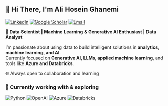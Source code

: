 ## 👋 Hi There, I'm Ali Hosein Ghanemi  

[![LinkedIn](https://img.shields.io/badge/LinkedIn-0A66C2?logo=linkedin&logoColor=white)](https://www.linkedin.com/in/ali-hosein-ghanemi/) 
[![Google Scholar](https://img.shields.io/badge/Google%20Scholar-4285F4?logo=google-scholar&logoColor=white)](https://scholar.google.ca/citations?user=mOKMENAAAAAJ&hl=en&oi=ao) 
[![Email](https://img.shields.io/badge/Email-D14836?logo=gmail&logoColor=white)](mailto:shayan.ghanemi@gmail.com)  

🎯 **Data Scientist | Machine Learning & Generative AI Enthusiast | Data Analyst**  

I’m passionate about using data to build intelligent solutions in **analytics, machine learning, and AI**.  
Currently focused on **Generative AI, LLMs, applied machine learning**, and tools like **Azure and Databricks**.  

🌐 Always open to collaboration and learning  


### 🔧 Currently working with & exploring  
![Python](https://img.shields.io/badge/Python-3776AB?logo=python&logoColor=white)  ![OpenAI](https://img.shields.io/badge/OpenAI-412991?logo=openai&logoColor=white)  ![Azure](https://img.shields.io/badge/Azure-0078D4?logo=microsoft-azure&logoColor=white)  ![Databricks](https://img.shields.io/badge/Databricks-FF3621?logo=databricks&logoColor=white)  
